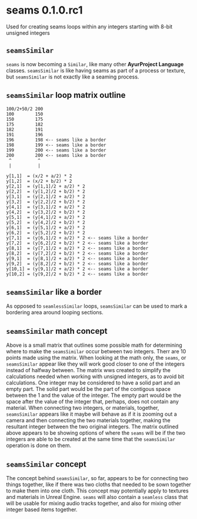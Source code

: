# seams 0.1.0.rc1
Used for creating seams loops within any integers starting with 8-bit unsigned integers
## `seamsSimilar`
`seams` is now becoming a `Similar`, like many other <b>AyurProject Language</b> classes. `seamsSimilar` is like having seams as part of a process or texture, but `seamsSimilar` is not exactly like a seaming process.
## `seamsSimilar` loop matrix outline
```
100/2+50/2 200 
100        150 
150        175 
175        182 
182        191 
191        196
196        198 <-- seams like a border
198        199 <-- seams like a border
199        200 <-- seams like a border
200        200 <-- seams like a border
 ^          ^
 |          |   
```
```
y[1,1]  = (x/2 + a/2) * 2
y[1,2]  = (x/2 + b/2) * 2
y[2,1]  = (y[1,1]/2 + a/2) * 2
y[2,2]  = (y[1,2]/2 + b/2) * 2
y[3,1]  = (y[2,1]/2 + a/2) * 2
y[3,2]  = (y[2,2]/2 + b/2) * 2
y[4,1]  = (y[3,1]/2 + a/2) * 2
y[4,2]  = (y[3,2]/2 + b/2) * 2
y[5,1]  = (y[4,1]/2 + a/2) * 2
y[5,2]  = (y[4,2]/2 + b/2) * 2
y[6,1]  = (y[5,1]/2 + a/2) * 2
y[6,2]  = (y[5,2]/2 + b/2) * 2
y[7,1]  = (y[6,1]/2 + a/2) * 2 <-- seams like a border
y[7,2]  = (y[6,2]/2 + b/2) * 2 <-- seams like a border
y[8,1]  = (y[7,1]/2 + a/2) * 2 <-- seams like a border
y[8,2]  = (y[7,2]/2 + b/2) * 2 <-- seams like a border
y[9,1]  = (y[8,1]/2 + a/2) * 2 <-- seams like a border
y[9,2]  = (y[8,2]/2 + b/2) * 2 <-- seams like a border
y[10,1] = (y[9,1]/2 + a/2) * 2 <-- seams like a border
y[10,2] = (y[9,2]/2 + b/2) * 2 <-- seams like a border
```
## `seamsSimilar` like a border
As opposed to `seamlessSimilar` loops, `seamsSimilar` can be used to mark a bordering area around looping sections.


## `seamsSimilar` math concept
Above is a small matrix that outlines some possible math for determining where to make the `seamsSimilar` occur between two integers. Therr are 10 points made using the matrix. When looking at the math only, the `seams`, or `seamsSimilar` appear like they will work good closer to one of the integers instead of halfway between. The matrix wws created to simplify the calculations needed when working with unsigned integers, as to avoid bit calculations. One integer may be considered to have a solid part and an empty part. The solid part would be the part of the contigous space between the 1 and the value of the integer. The empty part would be the space after the value of the integer that, perhaps, does not contain any material. When connecting two integers, or materials, together, `seamsSimilar` appears like it maybe will behave as if it is zooming out a camera and then connecting the two materials together, making the resultant integer between the two original integers. The matrix outlined above appears to be showing options of where the `seams` will be if the two integers are able to be created at the same time that the `seamsSimilar` operation is done on them.
## `seamsSimilar` concept
The concept behind `seamsSimilar`, so far, appears to be for connecting two things together, like if there was two cloths that needed to be sown together to make them into one cloth. This concept may potentially apply to textures and materials in Unreal Engine. `seams` will also contain a `seamless` class that will be usable for mixing audio tracks together, and also for mixing other integer based items together.